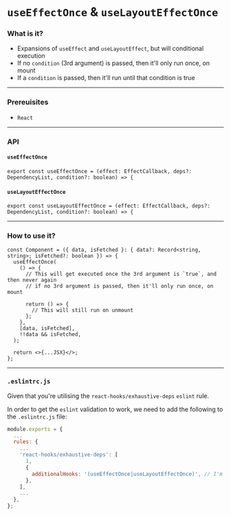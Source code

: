 # `useEffectOnce` & `useLayoutEffectOnce`

### What is it?

- Expansions of `useEffect` and `useLayoutEffect`, but will conditional execution
- If no `condition` (3rd argument) is passed, then it'll only run once, on mount
- If a `condition` is passed, then it'll run until that condition is true

---

### Prereuisites

- `React`

---

### API

#### `useEffectOnce`

```tsx
export const useEffectOnce = (effect: EffectCallback, deps?: DependencyList, condition?: boolean) => {
```

#### `useLayoutEffectOnce`

```tsx
export const useLayoutEffectOnce = (effect: EffectCallback, deps?: DependencyList, condition?: boolean) => {
```

---

### How to use it?

```tsx
const Component = ({ data, isFetched }: { data?: Record<string, string>; isFetched?: boolean }) => {
  useEffectOnce(
    () => {
      // This will get executed once the 3rd argument is `true`, and then never again
      // if no 3rd argument is passed, then it'll only run once, on mount

      return () => {
        // This will still run on unmount
      };
    },
    [data, isFetched],
    !!data && isFetched,
  );

  return <>{...JSX}</>;
};
```

---

### `.eslintrc.js`

Given that you're utilising the `react-hooks/exhaustive-deps` `eslint` rule.

In order to get the `eslint` validation to work, we need to add the following to the `.eslintrc.js` file:

```js
module.exports = {
  ...
  rules: {
    ...
    'react-hooks/exhaustive-deps': [
      1,
      {
        additionalHooks: '(useEffectOnce|useLayoutEffectOnce)', // I'm the important part 😂❤️
      },
    ],
    ...
  },
};
```
